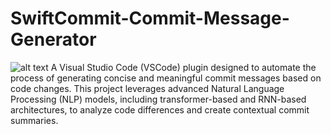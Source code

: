 # SwiftCommit-Commit-Message-Generator
![alt text](Plugin/swiftcommit/images/logo.png)
A Visual Studio Code (VSCode) plugin designed to automate the process of generating concise and meaningful commit messages based on code changes. This project leverages advanced Natural Language Processing (NLP) models, including transformer-based and RNN-based architectures, to analyze code differences and create contextual commit summaries.
